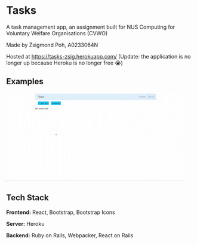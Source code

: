 # Tasks

A task management app, an assignment built for NUS Computing for Voluntary Welfare Organisations (CVWO)  

Made by Zsigmond Poh, A0233064N

Hosted at https://tasks-zsig.herokuapp.com/  (Update: the application is no longer up because Heroku is no longer free 😭)







## Examples

![Example usage](/usage.gif)

## Tech Stack

**Frontend:** React, Bootstrap, Bootstrap Icons

**Server:** Heroku

**Backend:** Ruby on Rails, Webpacker, React on Rails

